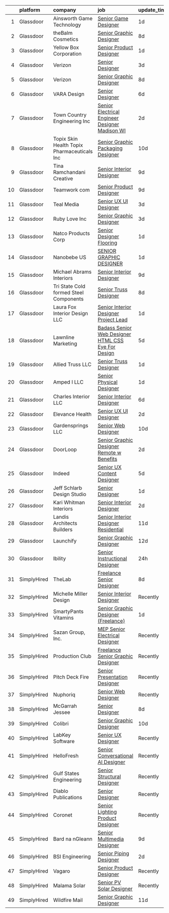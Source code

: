 

|    | platform    | company                                      | job                                                                                                                                                                                                                                                                                                                                                                                                                                                                                                                                                                                                                                                                                                                                                                                                                                                                                                                                                                                                                                                                                                           | update_time   | location              |
|---:|:------------|:---------------------------------------------|:--------------------------------------------------------------------------------------------------------------------------------------------------------------------------------------------------------------------------------------------------------------------------------------------------------------------------------------------------------------------------------------------------------------------------------------------------------------------------------------------------------------------------------------------------------------------------------------------------------------------------------------------------------------------------------------------------------------------------------------------------------------------------------------------------------------------------------------------------------------------------------------------------------------------------------------------------------------------------------------------------------------------------------------------------------------------------------------------------------------|:--------------|:----------------------|
|  1 | Glassdoor   | Ainsworth Game Technology                    | [Senior Game Designer](https://www.glassdoor.com/partner/jobListing.htm?pos=117&ao=1110586&s=58&guid=00000182530bfc628a2af389a3389610&src=GD_JOB_AD&t=SR&vt=w&ea=1&cs=1_f4ccb3a8&cb=1659250671124&jobListingId=1008038072764&cpc=C49818E30565E1C5&jrtk=3-0-1g99gnv4pitm7801-1g99gnv55ia0h800-7e120b091b0d7621--6NYlbfkN0AhTaXticpO8D1EV9nGWUa2G9Nr_0uERllJkF2KKfHsNPvgjthfJ6kYP1Kby-xPVDR0pCkYidJfdyYh1b_S2jlT2SXyaxA4JnF4-OxSAUdIzXTfD6ePeUIofHpzHREtYSybrPYxqoqwyFIJW9mAYp_P7eMHmAIM-gQr8yvQFiOyDNTdG7CXtjQG2fhxRrQfTNwiX1PuiTHwsz1fmReujtojgbXKBmLh5MvR2kYhK-zPhoZuqRYhZH2atSYytzXmFil-EcIqGYi3kAnwU3tdMltfs_rChre8pXYbkpu70x9X2gj1fBQu9Zhyuw2pCS8mWWvInxW8zWC8Mtqi3Uph3RpSYYeakqsZCOMySYdwYKum0DqY306sm9plGAzvBWRDroYlJl_vZIUjfTHRsJIH2OouVbws4DokC6W714dWqoDQ_fg6H1vuPhu-ItrnQMy6suCQ3R-FfxVYOZOMPQwudAOLFyxzB5WyDByYGRIe1ZmixosFpw482XrIHgP7PY5QyAVNHsNwkkHO3w%3D%3D)                                                                                                                                                                                                                                   | 1d            | Las Vegas, NV         |
|  2 | Glassdoor   | theBalm Cosmetics                            | [Senior Graphic Designer](https://www.glassdoor.com/partner/jobListing.htm?pos=112&ao=1110586&s=58&guid=00000182530bfc628a2af389a3389610&src=GD_JOB_AD&t=SR&vt=w&ea=1&cs=1_cca2145d&cb=1659250671123&jobListingId=1008023270650&cpc=F4EED0218A761C36&jrtk=3-0-1g99gnv4pitm7801-1g99gnv55ia0h800-3443bbd3b66a87f7--6NYlbfkN0CiwYZWsgeIGxaZVD9AijDv5Y8RBhHgWVXL7YNkINyxKjn7YTrqEzQwB_iyJwxxx3lTN6lrSZjncLtlQEJIM-o3RG-7AJazINih6hy0vg3xrkk_OT-XH6ntD2F64M9b1vJIjF-nYYsQQMLeoY5kzfmfaXFxzyRQlfy78UCbYsKhJsO5efnCWg0i4KKBz7W_F4ZMLjlw8ZsQnniaLn-1GIKomxMZnfdfQ7Osz7fl0hF4pSOuYCUBf9niD8SF5ufSjzcLv2-_f-j4TNI5QgVOhaLC139iZx1FclxcsiCN4yaA6I1y8I-5kzz-MwqGfDtPfakdFLvj94m05g8V6VSb-qoTdUrHzaV-H3-0ewXZBtRN-_Equi76lp8WQb4DdXU0woLe66oBIj1u0Pq8wCnZbfdiV4qcMwoNkrewHijqBgrCyjPsV6859vd-JnQnpuxH8dJRp0_eDHyGO6OBfeGSnleA7JQok0eCLfp-305xrCs7sd-x_vIRIXE0dIPK7NpmutY%3D)                                                                                                                                                                                                                                              | 8d            | Remote                |
|  3 | Glassdoor   | Yellow Box Corporation                       | [Senior Product Designer](https://www.glassdoor.com/partner/jobListing.htm?pos=116&ao=1110586&s=58&guid=00000182530bfc628a2af389a3389610&src=GD_JOB_AD&t=SR&vt=w&ea=1&cs=1_1e9c440c&cb=1659250671124&jobListingId=1008038509426&cpc=608BEFD8E68346F1&jrtk=3-0-1g99gnv4pitm7801-1g99gnv55ia0h800-406f8ccabc983080--6NYlbfkN0DWtRa9NJfjQIs4MWRRqD4F41esfMsK79cV24t80VXfzUK_fEmIZn_-L6CJbtDdNRRNcrwVs_TVLSuKrPtbeP09Rr7LDw3kLZ2GuoAr4pYpvtUdS-EVMQXMBy4Un1RI3B_X8i1TtPRo68cIBy51Ej0B6-6auy1l6nwbFB48dYrITPaAt7ZYKTA_LKLBVJFYGuPGa9vxbmmBf7JUyCnKUKV2Qvkn55xa9qA1ne4-32FLRj13DSZK0bjin-yuo2uktZ6C4s8Vpx8YWGyS77ixXLZPeNmiojKQjF0YT7BbKOjsru5K4KJD8lVf-M9CSZ3TZo127rCEzodBQ4dcIUaSAFQ4pkA-YEu-OEL5bbrWpQLHpA980KnZRddiveadTiA-l8kA9RDSExf91zmC3QbviqqPKXzqz9OWWxfrntLTfzytqFg-H0cmUKRh_D_GlwEY1Z-PU1JCkFhGsPQPJbb1v-qpNalI1tZKG39i5z2T1qXDOdFvZ7DbZrPFQWMQEMANqra1Xk0Odhht3Q%3D%3D)                                                                                                                                                                                                                                | 1d            | Brea, CA              |
|  4 | Glassdoor   | Verizon                                      | [Senior Designer](https://www.glassdoor.com/partner/jobListing.htm?pos=125&ao=1110586&s=58&guid=00000182530bfc628a2af389a3389610&src=GD_JOB_AD&t=SR&vt=w&cs=1_9938b1c8&cb=1659250671125&jobListingId=1008033819131&cpc=CA5E2B5B7F82281C&jrtk=3-0-1g99gnv4pitm7801-1g99gnv55ia0h800-3b10c725d15f8f4c--6NYlbfkN0BCNs6bE--Mn_ADd0RyzMq18ZUxdybwefWV8heO_C7Y9_E5r_p1QamTWeHI9ejMnN9M6EzfUQvFa3_oRBEDDM-z87MiBV2B_i3VPtcY7cYfaBTYZVzO5CaIzLlmq0IT5XJZ74vBRw_6P-3YChy2Sziw1BXhcSJ9BbsKSrkemw3F__AioQLq9zo99lsdhnkcE3hgWaojTrJ_9cDmk8FSX8DtZGz92HswZvOlHwJ7QApUEYDnr6r90tbINIC1ucEvhwk6Tvo_7LSr9jHunD4a_pxGDUhrMStfoLfqHHr2GAjsAb0iyd3VVqjD_PjbmhULs9yaeDbeyzEol74_N24G8rjx6o-30t_BOYbDOlPoWXMr69AjnHwdjw6e9w1TlhRW-0NxoQq25eL1wMtb3udHpfla50u9OeP5B37sJbaH3_umVI-LaI3ba0Kl4cxH0Gj6tlZ-cf_FKfIHEt0iScaxNvRKIOM0cASIO2FIOSiJ8yTZV9LoDSOcQ5lZnQFTeDtK0GjaMIOHbDZGpjcgNGW2hehHgX9Kg20m-R8zqnDkCRQMjaBOwa-meiAg2oSbDjyaixWTq7F33iBYyorTsauw4BnvH4BlolPtkGHGzRyXqA6zGCMR9DU7fBoq2ZE4zcGS_IlclDSk6RMAbLwGi0OhvPxW3-g4Yu-MElAIln5Ennd48erIoE8qCSoJvTutZcoUpa0DLXgFgsECkFXjFW7oOPFbgQDSeofQYawbgMpR55HSUJINTHQtBJQX)         | 3d            | New York, NY          |
|  5 | Glassdoor   | Verizon                                      | [Senior Graphic Designer](https://www.glassdoor.com/partner/jobListing.htm?pos=123&ao=1110586&s=58&guid=00000182530bfc628a2af389a3389610&src=GD_JOB_AD&t=SR&vt=w&cs=1_71d45d4f&cb=1659250671124&jobListingId=1008023528583&cpc=D24EE3D704DEE7AC&jrtk=3-0-1g99gnv4pitm7801-1g99gnv55ia0h800-dfde7ed858d232f8--6NYlbfkN0BCNs6bE--Mn_ADd0RyzMq18ZUxdybwefWV8heO_C7Y9_E5r_p1QamTWeHI9ejMnN8ZrzJ1hJDUdAs3nPWUSKyIMz5CFFbtuqtMTLjsOuY71Fnb4FzQskvLwvm5RGepbX_ZM5r_GxcT0e-JCYi7VPp3agTZnSPAETcnyx4yXG_scotQKf7IgAm3-um-4D1Y90EeoGJQL8FIUDh3xzjUNyer98IbBI50iQfN4uEFsHQ2fhGSR29OyJ2dDX6f4bMxymMs93crimZpFLswpzxpFX3tcjBYmmFgXTndqgLcKzWrQTLTIXJ7zqe5R1AJTWipd8tmcrjDd3XOOPcoSJW_2ehKq0f8mNakHLT-j3ZRlSi7k5LUVQZNaKrDINF_VPApFyB8Qu7pJEmtJ9Uk3I4kW3Jmx_LK4sfG1ibqUztuiLbFAKL6XZSy8RRtIwhxx8O_11xvSPtsIIdmrQGJZfGOs5QrB-hu5t_VHSt_7p8tSXvmyxWDnK9QKNS_oulGB1XhjWBMNEiI0qXox8rbPDmGGdWbHnfxZfDbLfvbn01cZB1VduFQSfJPs9XztvKEJTRuSqU9ApUdsAcoG_c6cbPH3J_NJLvt8wASRUj5qXBc9eHLGNssLzSr7ihVCW_NUQKfalF2iFji8HTBNDjyVK5JJ5yvVjfk3Puaug4H-Ejlucg6x8uDD5zFhULzbYx2-2lAcwQbWe_jfOE6txJvXiI9dp4h-mOapP2Xasl4sFt20OPkDVwmHhnIYbq4) | 8d            | Bronx, NY             |
|  6 | Glassdoor   | VARA Design                                  | [Senior Designer](https://www.glassdoor.com/partner/jobListing.htm?pos=101&ao=1110586&s=58&guid=00000182530bfc628a2af389a3389610&src=GD_JOB_AD&t=SR&vt=w&ea=1&cs=1_226f1f91&cb=1659250671121&jobListingId=1008025346432&cpc=ACF068459BA541DE&jrtk=3-0-1g99gnv4pitm7801-1g99gnv55ia0h800-69d4dd8ec66ce668--6NYlbfkN0AMYjJBTp8NCSX4fTt3z_9UK8aEjGOEes9-KJ_-R-0woD9RdrOWCsMK74Lj-dbsDgSUTC4w4x8-D3Q5wd0T_PNClf141BgEwTkdi0I-NQ7hO1SKOZrY2hje_RTOeYTalIw4HmB8YKnZluw-HPzi8oPTGlMGcNsCDqjcglz6M_UlX7JGItg7QWag4iYYoeesfzzQP3UcPghX5Vcwtrd7BR-5r0uHRZ1lCFtgVOKpstcnuTxRRyyxsAcifodumtwg0mqh7_vxdtmEJgCPnP3lZcoSSdaneK18-wlswqqGJX729kzyR11dpI2iXYfMI1JLKn7b2CiYfFBKVMvERo91qg2zMvBfVGOajHVoPq-vT3CHXH8Kq4p6CNS2W0UBZidqG8ZJBw5sMBjCtJlSRUt2gb67gNd32pcvljCZqY5bfYGEEuaBxO48jas1dgaPiTxuTNzuoL1SMCLX90jG3IHWJT4bZXDvmmNCVrl4i3GJC46wT72iumZzRNges2bNRqo7lyU%3D)                                                                                                                                                                                                                                                      | 6d            | Aurora, IL            |
|  7 | Glassdoor   | Town   Country Engineering  Inc              | [Senior Electrical Engineer Designer   Madison  WI](https://www.glassdoor.com/partner/jobListing.htm?pos=103&ao=1110586&s=58&guid=00000182530bfc628a2af389a3389610&src=GD_JOB_AD&t=SR&vt=w&ea=1&cs=1_815c066c&cb=1659250671122&jobListingId=1008035610074&cpc=0AA81D6BA510F07A&jrtk=3-0-1g99gnv4pitm7801-1g99gnv55ia0h800-0f50829dab609d81--6NYlbfkN0DSRiYtAxtlaBfEpT-90nLC3F7Knb1ppfZnR2CP1CamJbkIyIIqWyWrD0sGrjWc1itbQYtfr8XvUvYVWN6Tx3DGRdqwnI3p8h5d-QguWibKJJ1v9xUVyBJz0gWHhVis8Cp8LTMbuPVv02_n8EazyspuO3IFDk03_BeFzNVFHktsj1AfuCIH6BgrI9C14Pa0SkquBeZwmJecjpnQlLMpr2ybzUMICgZ29g9J2U_FsKPtY5bOTUkTl9iHZzvZDZZuNBqlcZ0rU2v3f4p45xo2xlKXOpjVJTv-EKqMcs5GNZo04ipt6BDglKwMc3t3fBgISRT23ofUJQX5QOH5wzuEo21jwGK-dsSRvtzvenZ2taeWsxgSwsdFLWuZZCsx5ydk4-wGokn1kKlEL5fikFOlhOAjtN4R2cswD69MSQwnB_8VHCIbdFTyzUfjtDUHfdeNI5JL_FJdYp_Ps6AoP6U551EQC9U74pvwwt1ufFPM-Y2dWSJzRjZgOzbHyAyWflNt96mEg-azjkj2XA%3D%3D)                                                                                                                                                                                                      | 2d            | Madison, WI           |
|  8 | Glassdoor   | Topix Skin Health Topix Pharmaceuticals  Inc | [Senior Graphic   Packaging Designer](https://www.glassdoor.com/partner/jobListing.htm?pos=120&ao=1110586&s=58&guid=00000182530bfc628a2af389a3389610&src=GD_JOB_AD&t=SR&vt=w&ea=1&cs=1_c633055c&cb=1659250671124&jobListingId=1008017510344&cpc=7F406056C5176881&jrtk=3-0-1g99gnv4pitm7801-1g99gnv55ia0h800-8cf5e43a63aaed4f--6NYlbfkN0DLxniXb9xd09bch3T7EymxCrgj1jiT2kSu__xrmi42oCz9LhPSIgqD5SwX3Cv8n3d1Tze559vOtE9eVroVMHcAW5FG9jPiDHj6ghDWnZTfJCUV6b4QGaf_fQhgfe6aS_PwVV_xeFqPMNC4tRfS6Nk6SDp5wllyUVQB4fhSq7qmRMQxAEVpFqKx_wxveAW6sWcqGITyUxlF39zNER_nI4GOEnEIwaFU2zueMonTS_TMYU-IJRmUZGlzCvpqPL8r8MhTjGhFkdlnxHhe-5kUQrAdRqgxHFOvtNidtlwGp1HkZoli2QbWMO6x8vhF2CK_TSyykH0r-I71oHSTPF_oe2X5kfkDhn4VMoLx3IEDVYcsqA2cLkiIUOZiMjNFsc_ZhJvzDzlL8pYUC-9pjnDj38jtmTwx6P-GehAAxEj0xblLM00d7QixCyFcqR6J8Y7EdDqZ1dAq18cYPdv1KQmx3o7V7p55x7BG2rjDY8fHhPv6IIUUlJpNpAjcoIFfBUqxpRLQ0a2naL_9W9U23VmXPir9)                                                                                                                                                                                                                | 10d           | Simi Valley, CA       |
|  9 | Glassdoor   | Tina Ramchandani Creative                    | [Senior Interior Designer](https://www.glassdoor.com/partner/jobListing.htm?pos=102&ao=1110586&s=58&guid=00000182530bfc628a2af389a3389610&src=GD_JOB_AD&t=SR&vt=w&ea=1&cs=1_8089bb0e&cb=1659250671122&jobListingId=1008019786136&cpc=F7F1CE4B69CA5CDB&jrtk=3-0-1g99gnv4pitm7801-1g99gnv55ia0h800-e98547176ab11e3f--6NYlbfkN0DLWr0FuvwmpNY589ecXM0wpB-l41nBtAe9mv-PvJGiqdi_OSCHK_pedHwYVqQcB3al3aojiuNOVhse9A_OzVOmpTYVbabGsKbLoFUyA83FstGhSCyu8gGv8hkaZ_mDw1I4VDOcM638ega2cew_R-P_1fORcrJYfuPu8sod1DlWyC2iQH5uSgvPa-ELfCAaTmgyr2uhDIWtfVYpkHzNVDM39qqPSj3me335nKCtS7sZqX5wuGLc8lwfCY_wQt3RlECglxHqZy8pDsReONA9f0CebFnsbmRvzob1afOIbFY-kcDlPKNtxIYPuZQ1d3DsppPUiEV50ZuXQU7YlWZhRdMkJGsceUbS1j3qSwsdMutIxQ2anC_tTtmEEIBJ9vajXuDjrEhpYbhmFskDr5iVF4hMiPkT41W7Z1jpGItoRfERJRPKgoXXn5CpJ1l4PRsAtGiiiEQSlwMtRFK0qmYJ9YPejMLbS2HgmrzO2gdgWO-4tu1o4HAyPh3imEuCwYuvPpj5cwFvhrRnPg%3D%3D)                                                                                                                                                                                                                               | 9d            | New York, NY          |
| 10 | Glassdoor   | Teamwork com                                 | [Senior Product Designer](https://www.glassdoor.com/partner/jobListing.htm?pos=124&ao=1110586&s=58&guid=00000182530bfc628a2af389a3389610&src=GD_JOB_AD&t=SR&vt=w&cs=1_2932c2a6&cb=1659250671124&jobListingId=1008020259109&cpc=D39918EEEC7506B0&jrtk=3-0-1g99gnv4pitm7801-1g99gnv55ia0h800-2d8e7efcbe0ee877--6NYlbfkN0Dw4qbQM2Q7SGyDamxiq2eQ7LRnp8DF5sSN9YhsvPmX4pjxXc1cbHUS9DA3qXLROAwZYLGEABF1W-hKQH_6uF5s_GslfrhvH03np7v-cj3S72TrJxIuS-V2197qcpKsejf9WxEPzWl_iuQHpaa-yh6byujkKZhnUpqqX2oPUxyCcnchi84RDCuj6RBn3op5vBB3VzJ0mnj8cPHczHHxRVDSzvCDEte00oMlZsFsNHCTfYHh2GDISCRkVYGRg06OCUidZW3iKrIEViLbM_RhD5Bk5x0y-wlbPZtOhOvYTtCafGKJTidK8wu_dkaZTkbSnDYGIaSnIIs2zLOMZ2yD_2WIzH-8K1iRqYdOO33a9zyrRZ6CKA4PZnHEIxsKpjKzXKtxLW5oxgwNvaDZBVFJ1-LksKurqV8veM3ud45g-Z_hnf2egq7gen6B3g2pCUsT_uAH4xHuLCS9E1uUZsJfvDhNbn6loSezkW8WNqSu46R8_w%3D%3D)                                                                                                                                                                                                                                                                     | 9d            | Remote                |
| 11 | Glassdoor   | Teal Media                                   | [Senior UX UI Designer](https://www.glassdoor.com/partner/jobListing.htm?pos=129&ao=1110586&s=58&guid=00000182530bfc628a2af389a3389610&src=GD_JOB_AD&t=SR&vt=w&ea=1&cs=1_400b121c&cb=1659250671130&jobListingId=1008034205239&cpc=0FE1F5EA2BC84A01&jrtk=3-0-1g99gnv4pitm7801-1g99gnv55ia0h800-cc4dcccb2709841a--6NYlbfkN0CtoeRtagomAT2JEB0rPmXxWxZuy07FcrbwMayxAi8fiK9G27nXMfnxyjcHhzI-RVvPWWFnszULFj-1xjhhBRaRWZk3pxy9NNprN6Q1ZBShmS4onhZFgXyFWmr5x5vZ5u43-9CCeRy8zEel8bmbuJGlxYxsNYSMA9RkWHsUVXVAYYr9SB71EMnzNZSZ9V0SDU1D40jpYrN__kKaugaAZ3Op31L-yk3juyXp8AFronpA7MFy-S-oRYjE8Mn_i6iwN9k_AuV00jLJ3WrHQ0MCAEB2mijKKra-uh-NNpThQr9gELm33wVL6KtDp60a9CPvSfnE9InU_y86c-X5bj-Y3ofI37KQ_GtvwCGoxSPwr2Tg_7-iDuLRZuNtl3Wt2-2TWop5i1-TktZ2yoFtF8uVq5gzMBtym84TH93U-n6CD6NixHFGDgjERrBOL0SKNgYLdZd6FwFeqIlIfRMW84ssMhdbbOMsNsq-Re2PLSLdmQ32GVVbbphBLEUTO2zZ0C_wgcBU35PwPrINyb20f85pGMMH)                                                                                                                                                                                                                              | 3d            | Remote                |
| 12 | Glassdoor   | Ruby Love Inc                                | [Senior Graphic Designer](https://www.glassdoor.com/partner/jobListing.htm?pos=109&ao=1110586&s=58&guid=00000182530bfc628a2af389a3389610&src=GD_JOB_AD&t=SR&vt=w&ea=1&cs=1_07cbb676&cb=1659250671123&jobListingId=1008033581778&cpc=44CD5376B8534B8F&jrtk=3-0-1g99gnv4pitm7801-1g99gnv55ia0h800-bb370fdacb41d725--6NYlbfkN0DU4T69tjQ3e8421lh5BOV64MFXqZCR1sWlZLbTgz251jn8V5XHLO0Y-yy0UB4sNiAH_IAv7YD6guEopnE5xEm3yl-cE-5KU5vgCDyEUyjs2V-6yq80nbX3aDWApcNUNwBtW3f6TMbD5tFKfVLb8JTORRkgU8Q6A1of07J_CBFcC8R4maos9fKKG2elg8UcA9weWdSLZk2GQMftA1vMOPHYgBjDXJpFh6sQu4zsUcfZIFvf9-NeODRJgOSIZ7rHzlqLVeeD-K25WHy77_-Ggld-L-cuJUrw4u5U0EhaJL1WBSzWIZ_Cze7moSHENlMcJhyyLH-S4xPlf28k5IuRycrHUl6t_SL7bMs4L07EjtcVZ7kEDcXEo83a-mzr9DZBoKT-YyhQ5b_JT-23JPzPwAiaobVroPKhSh8gda3gPhJQjHPvSPNJD6mxtDgbU-gXyYrX1kk8K7RieeYeaDoiVBFvjAtWjUNABzr6DDLTrZX5K2AMK_ygAUMGuBe-jqu5-LY%3D)                                                                                                                                                                                                                                              | 3d            | Farmingdale, NY       |
| 13 | Glassdoor   | Natco Products Corp                          | [Senior Designer   Flooring](https://www.glassdoor.com/partner/jobListing.htm?pos=106&ao=1110586&s=58&guid=00000182530bfc628a2af389a3389610&src=GD_JOB_AD&t=SR&vt=w&ea=1&cs=1_e3c9f6aa&cb=1659250671122&jobListingId=1008038195418&cpc=1FF74F442D7FC309&jrtk=3-0-1g99gnv4pitm7801-1g99gnv55ia0h800-d08ffb73f3907561--6NYlbfkN0DsBOlmEAMqZtav1V1WKZO3RUElpafjggtWvxyDQ3xFSifppBEtoJtmv0nyL23rZjww4TvVhLOng2y0OrCFABbs5iSaUuZp3K0n319sQvMsBmvdZCcW95INqpPN_1nu-NFecIEpUMQW1R6uPN868BsOcvslzDQ5d_xgQdTzQo0OiKr6jVi5Q0yfxR0FDIbEd-gqIeJ7CgktOZasUF_FuE5Kg4meAK0A0HkOoxewr1kvs4JaNIfrVfK2JusT4cVt6D6QSXLf_iOUwblw21g9LzQFNjOfLiekH1my-wZIRQ0FPzTHzk9-vnIMTZDf-nrcCihxpm7a48BX0hg8AdZoCN8OzESLki2UByGgS_BqwXT5ahyN3Dh4LMi9kr9VDB-1QeyeaSqJ13iPLrITcdHIy9iSkXQYbHfAtsy19ISnfC8d6CNO7zhzOFNRDq2gL6pBlzQF7c_7s2oMcX4aieJc6dSEyYVMUJMI7GoFGAUl1fkfuyavHFS7yjVdUiOAADwzjMIMgddC5Q4lEA%3D%3D)                                                                                                                                                                                                                             | 1d            | West Warwick, RI      |
| 14 | Glassdoor   | Nanobebe US                                  | [SENIOR GRAPHIC DESIGNER](https://www.glassdoor.com/partner/jobListing.htm?pos=118&ao=1110586&s=58&guid=00000182530bfc628a2af389a3389610&src=GD_JOB_AD&t=SR&vt=w&ea=1&cs=1_58337d8c&cb=1659250671124&jobListingId=1008038221471&cpc=618B7C2C2BCBC227&jrtk=3-0-1g99gnv4pitm7801-1g99gnv55ia0h800-cd5d346ca8a99e90--6NYlbfkN0DzaDHVbxJ-LJZej0v9fk4K-FwNocoxjQ_zxp68kPBvcgR9UG8IK_m_eWBquHo62vRBWJyZ_OEYb6xk7mjI7Zpl6tBmK-CsVzTlLe-DsT45EvYZBeriILOuZ1slno7iPQbIayMk1-fkjYj_N8Y_BsK0aJTeOcCJH83_IaBXKmlyG5nAlGxQFSmK4jWb6U7eX-GvYMg1tP2Y7lUapl6Me8fNrzqngM0aY9fvfzFn0YDzmEws8zB5rAo3hPRJWtTyJaA77OU2LR3nbzkSvAZrIOLMoJusEHu2KsBIIdVVBlaTSMpSZ9QkvPc0vHHkmvqr2NpXAUkIz_PLQmUJMFJLzlaKY7GMJQVPGF0xej-vkibUndEBGmHu-soRJFg-vftpH9d_s6dkvjkDny-R4eDxuT55aVHmW7BrcfwILN-yoxBtHeaR7v5GAHSc_7RHA709NIFfMIHTVEtb7LIvpxocBYy-8qZt2syQFRSHVJHk5Z5U7lvUm1AORUkxZzLECyA4p7nD6EiXGHB-XQ%3D%3D)                                                                                                                                                                                                                                | 1d            | Charleston, SC        |
| 15 | Glassdoor   | Michael Abrams Interiors                     | [Senior Interior Designer](https://www.glassdoor.com/partner/jobListing.htm?pos=107&ao=1110586&s=58&guid=00000182530bfc628a2af389a3389610&src=GD_JOB_AD&t=SR&vt=w&ea=1&cs=1_f966ffa3&cb=1659250671122&jobListingId=1008021177698&cpc=29832A3A95482100&jrtk=3-0-1g99gnv4pitm7801-1g99gnv55ia0h800-2bf7b3d9365356d2--6NYlbfkN0Af7IH--f52cTUDwFMUanxXcd3NiV5wYJyzlyk1G5yREYcHNsx28vaPBByiW7SNxflZNCKRcFo671pebrnSHSX_TwKSnydrPy7trpRA-Q_d7t70Po-MXEH01te_cL7tEbgevnyPvwjERW_XzEYlls_J9__fWM6pTC8jl7tQ5DJTUvk_htmGAvsmUwtNhb0vKK9ivczIkecAccHmu2KpWwoRzssXxuknNr68P1qi-2fEXZ-oY2vJts_Q0m69ND5b6VW7gjfIxWD6A9oBpsg2ufjKTUEDekQuqDwDbqSBdye-t2QotJW7H5wYzb5FDwrTXebgiEfBOGgK_QPz1BferhxPQ7RW5BtfAQATOFFmF7f97EocPHb6ti2w41qxt9bfhjfm0jirwPjwWdilSvEKw2BhK-sDcTBdvC2vR0wiupQvYMGAH-MwaRhyRoROAP_zhdABeQ8erSorHEGy_4alTmShDdc2cQpqJgF0QQSDMOzqOxA7P7sMTLu7TmwmRlVqY3Qgsu0KvLA4_w%3D%3D)                                                                                                                                                                                                                               | 9d            | Chicago, IL           |
| 16 | Glassdoor   | Tri State Cold formed Steel Components       | [Senior Truss Designer](https://www.glassdoor.com/partner/jobListing.htm?pos=105&ao=1110586&s=58&guid=00000182530bfc628a2af389a3389610&src=GD_JOB_AD&t=SR&vt=w&ea=1&cs=1_15ef1393&cb=1659250671122&jobListingId=1008022530252&cpc=DEDA2DCD88C73D69&jrtk=3-0-1g99gnv4pitm7801-1g99gnv55ia0h800-f2e95fa4316fe978--6NYlbfkN0BTy4Vq3kUv-8E8fBOrhZt-7WJQYqv7u2ur6JnxlE7nq1comPzfAdnLBFjlxF-ur-7b9Xlx5eDKXy8vo0bBR8NGRWkFl7AOd0YTwKwhPSxZHDanhRNqTbMdzjrZtWFU17vVXVIGZbPeoyc9SgdVEDmBERzdakn2mgll8XkAKbmyiKkJ7fAfon4cZv7I54Wg_kx6JeFBDhupVCQuSz81QLxOaohD-Tibwl1z9H-H_Sn1c82ObSzo_WNidwZIhvYfAmdBr0OSbI10utIIpkkCX77b3n0d4mCgC9gNZS_QJubV6BT7oAw6OuU5G5XwFjs8-zaoRoDv3NMbAO4trtdSalpk6NfU6QVAijDZA4BseYHJZcofWAb_txFBfxNFIhJKItRJQp2VpvsrdACNpeYqefG4uOk7PUCYOCbnED1XDQRnNp_pKokNAqOtDzLJVDMCpYQ-n5P0mrrCA2gYPaSoyw76IK0Ze0cBgZtJC-YwuzY9GwiD-x8U9N4RRs1SfrOywZWNTwMuWWZdhQ%3D%3D)                                                                                                                                                                                                                                  | 8d            | Shepherdsville, KY    |
| 17 | Glassdoor   | Laura Fox Interior Design  LLC               | [Senior Interior Designer Project Lead](https://www.glassdoor.com/partner/jobListing.htm?pos=122&ao=1110586&s=58&guid=00000182530bfc628a2af389a3389610&src=GD_JOB_AD&t=SR&vt=w&ea=1&cs=1_d76f77d6&cb=1659250671125&jobListingId=1008037659205&cpc=CE83898D3A5B2434&jrtk=3-0-1g99gnv4pitm7801-1g99gnv55ia0h800-01ee2a003085fb67--6NYlbfkN0BBGG9LMNqL16EzDx9S3nKk4b6IwprgSJginr0DZD_oW6Mm3uCrdklJ7koOkfNM-TDAJ8V5O_sjnCvD2BDoKcN-s1ibBG6vdNmAQ-Aq5sZHGsNg18-6OJE-kiSsifmaKMrUiQOObO-xVgEfWua5m31iwKfsTsk2TgvHjRX0R700y74osvdqgx2CYnJ0jai955CEB27YV3YxSoJXw2FgzcngiLhGaW9E4Sst7NvpFxQFTKaFGy_glw0SRv-fQbGQ0edX0Q_L1Ctu5UqY2Fe5FVIsWA_kN_17GQjJYPb9uID_WDUvFSlkTkdem64ztt-4SlzlnyPU5OmV4DCiS5b8lI8QlQh6GiX661TY6p_mc_JNRalvmLf8WYrDxaKv287b-A0NALIeLcSpJvYI1KT0UZQlezCgAV_Qgiq2zfrajSltdxQK5ScIb76gQKmm-fGzngSlCi95osRxMeBluwUHs69pSdELorC4OkaG4z3bRX9qQlfi3nEMd-kEoaFuQmq4rw5Co_ukMTpQzg%3D%3D)                                                                                                                                                                                                                  | 1d            | Kensington, MD        |
| 18 | Glassdoor   | Lawnline Marketing                           | [Badass Senior Web Designer   HTML  CSS    Eye For Design](https://www.glassdoor.com/partner/jobListing.htm?pos=111&ao=1110586&s=58&guid=00000182530bfc628a2af389a3389610&src=GD_JOB_AD&t=SR&vt=w&ea=1&cs=1_6b39b3fd&cb=1659250671123&jobListingId=1008028237756&cpc=18B9B60E52E5A655&jrtk=3-0-1g99gnv4pitm7801-1g99gnv55ia0h800-5fb0eb4f4e2de45d--6NYlbfkN0CSgGTbSPgM0xpgWRkp5SRTexU57Zk_6_bZ18eqb9d2QAIj3HCdex1xvxqOp6ajUhQiRTJNW1fpP7Fg7WVUyRqdkrCtZ4fm7tW8y_iFjKH4pm9BC9J_9qYWk1PD3ToKEQ95_-sAFR3Qe9QUUpNSSSmUcyYNQiclhZzrlzQMIDBGCoK2t9xqfi8wGygjhYC1NqzTJhUUIqJAM6dIbzyb0cQneeO8AqgymPK8ePjKXVgcntNPczAgv2CfQvGzcCBdlTVIW0nkK6YIZoZ6swXvqF4IoLZ3ykEe-3uGJYMRy76VIWzgTj-j9xWImwjyvPKqsXPzhtuYHsdJLVZ0x9IzTwBYD4xwPalNQFLbqF5cZM2hEKpdk87Dr7I93DtPSWYFzBKuGGSQiXugXmWJ8QNjqWlvBmZxLrRecNRzKlAwirAGXxCUbDiChi7ikmhfps_lMbnE3dLZH75KZrr9NwFwq4yegK41RPqs6R22Tkxve1faSArI6yDWbuXmWTQ8rogS1oF6NcxEFtc9RF4SqcafhY8IMU7p3Eh0wPGBftp370oBjQ%3D%3D)                                                                                                                                                               | 5d            | Tampa, FL             |
| 19 | Glassdoor   | Allied Truss LLC                             | [Senior Truss Designer](https://www.glassdoor.com/partner/jobListing.htm?pos=121&ao=1110586&s=58&guid=00000182530bfc628a2af389a3389610&src=GD_JOB_AD&t=SR&vt=w&ea=1&cs=1_7583bb04&cb=1659250671124&jobListingId=1008037687876&cpc=FB7E4A1762AE5BEC&jrtk=3-0-1g99gnv4pitm7801-1g99gnv55ia0h800-c41deb84ad7863ec--6NYlbfkN0Cq2ypR0aC4OXAOqeW1BO6MqJz0S2J6mAxgK4ybPPAO5Zzx8u42b8HaQYgSe5kdFXX3LMelWgfRxN5_QQOm3UKz-9CXigF7fDfMF9EqzjZIvAuWALGL-K0xf0b1qWaCoEzk1kn60r6Sw4yqz-tn3i1qghvEA0JgecVnKY9Ax3EHnHqBtr1-ML0n1cVdtAOw4SeyJ92JxYBHCzh0R4eC2G7oAeKR2IUQwgoyYGAZ7-8CpGrT3I2upTcWwCqwD10zAt-gCe-qo2W2zW3iYMo8X8vUNBVeIRimrlW8fajZqryIOfKce8YBwL2UGohntdMn5IS1TE9ueMLsh1H2Ciu-6lY34OZlYuX4ZaH10_g4qfDdjy7ET-6mEAV-3ZRUyufqrUGKRo9ol6nHY_1kaZpAvKN_MBSHR3cYm1secGSIV0BD675S_SXE9oV-W167HYgYcB06eM2p6hz8R3ESaOtac47heV0ZT4AwjP9UCHKcdY2A4zXONwAukKtMITrRyH4nuwI%3D)                                                                                                                                                                                                                                                | 1d            | Tyler, TX             |
| 20 | Glassdoor   | Amped I LLC                                  | [Senior Physical Designer](https://www.glassdoor.com/partner/jobListing.htm?pos=115&ao=1110586&s=58&guid=00000182530bfc628a2af389a3389610&src=GD_JOB_AD&t=SR&vt=w&ea=1&cs=1_12d924b9&cb=1659250671124&jobListingId=1008038288400&cpc=25F7D4ABB6558D0F&jrtk=3-0-1g99gnv4pitm7801-1g99gnv55ia0h800-df6d91f3aa07795f--6NYlbfkN0D3ZuKLSUf1p7RHzaj_LLLe1j0d29PYIsjCy-gVAVxwWgs6st8rTanqIfbAuMs0PUPdf7X8R-ZNSGmJILFndshsHe9z5tTP8nFbxturcw8dpNdFccijYT9tVcVM-h5jn46PjbzNubOz4I3qvy9SBUEeH4BkZcmV4uGrQ2Sfqt4Oe3ro5MCPRgUTtt8lJF_2J-F28krAUoKVPkYmjJ7TDHffh3UnWO-jxHfGyqd2VZdO_3qriG4C9-eOoWDiXUaDkxg8OYfx6xNCnwIy3LEs7s_gFCIu6lGoFrnnA_v_frC01ZIUbqN8gnhjCd_0WjEzaV73tw9JzTn3E1F07WvDSybINz68KKe_OwxhzoOnA_NmUqC6AggUkx_D7drUNgpYSrAwUC3GwnaNQ5BCIN56BygUR9HcmtfCvH6cYbjMFoKF2zeof8v2jxG6R85ZfoNbVsYzn4KqHiPQJoAIo1ZLe48nR_yEtlZ1-xYlr8kJgUZPjCi7B9HX4YnVswKzu4eg-Deu_tBYZtaqZg%3D%3D)                                                                                                                                                                                                                               | 1d            | Remote                |
| 21 | Glassdoor   | Charles Interior LLC                         | [Senior Interior Designer](https://www.glassdoor.com/partner/jobListing.htm?pos=114&ao=1110586&s=58&guid=00000182530bfc628a2af389a3389610&src=GD_JOB_AD&t=SR&vt=w&ea=1&cs=1_ed09c8e1&cb=1659250671123&jobListingId=1008025459131&cpc=5A6BA339226A12EC&jrtk=3-0-1g99gnv4pitm7801-1g99gnv55ia0h800-3d2755ee80f3ed26--6NYlbfkN0D_KRozbKJx95I3LRYgbj09bqBDFeyQG4s8tCOB31p2DMi3M_Pcw3Sp9M26PiTrI8iAIlt892Ik7TscyctEADWeJU7ywdEicA8kPQpNTL1pcG-BBN5z0-e4lGivAXyVVj-RxejB6jJXwuUoav2m1aiwwT01NkVq-hSLNHWyMijDenPn0Gq01ABxJOKFalqa2xPY6jAKr82LqlRZ6e7C7VPsRr7-ILyrPpmMubrIe2A_cV0yVHxn6VCUiiRFCmTJ96acOWXXfHivLEhtMcY2Wj5nmSfjdR4lBgt0Yh8GMfh4cy5V7sgqADkc_cpQwvgKocRJkUt1OgZxt2C3yXCTH_uW7oe-kpu5S5MM3HMY9KxlSNTkhG4JtuWiJPS4EU7IXj7xrgVxgh0m8LVHA6qi3wFhOFq8dJ5sCMHZQyiI0L4bxOsWTnqoNRrgoEygxHNZ-LsM9N9LM1CgBFcBA-6V-ApTzqaqjtMmY5pE4UOXWtafX7BDLSoyR8EW6Gj_Ui7mHXKT4ZjgUk_QxQ%3D%3D)                                                                                                                                                                                                                               | 6d            | Englewood, NJ         |
| 22 | Glassdoor   | Elevance Health                              | [Senior UX UI Designer](https://www.glassdoor.com/partner/jobListing.htm?pos=127&ao=1110586&s=58&guid=00000182530bfc628a2af389a3389610&src=GD_JOB_AD&t=SR&vt=w&cs=1_a12fb111&cb=1659250671125&jobListingId=1008035686801&cpc=8F946C24CF1A525E&jrtk=3-0-1g99gnv4pitm7801-1g99gnv55ia0h800-045c563a96504864--6NYlbfkN0CYKz7WkjjIBo9g-UNpfbe8NgwuZiYfRxOZtqzhKycvsr-HPamK8IBfXClfJ8arVXEv-1OUKNLribwWZo31Y43GYvA_y7Az7WMX4ZELM1xMpktgWpPf8B8_yYhJ7L80QzvKWRmPNLYzpfxD0mHdK8fsWVKXwj8OMQz6VaNvod-XYpWdMtR3-lXMQGwCNun8bC_DGUeGFS3aS-1FjeQxfQNKYluELeL0eKRBT4ab6nIpXEUeJUo-nZpxP--bHP1LxSWMSjSSuHjjpt9UlZQShF7jK3u5gsAS8pJ3b40hKbMblbTwLzE1pbj8jcC5kRyIqRFT_DJU7vVTzy4Jiir6m7NdmjmbA3XBIRtaSZ3weI1OVUAi7zWHp2t0e7T1RimqNvVS54LVAN60jm9R9XFVeXyLA2aeh24oD_jP2vHFsoFnagvzrhN9BQOguGManuImv_ChOSFP5MY-0LqISWq18IanGUFsLHy1NLYG3gHFrWTAnZydIug4HAMQJ3Eegufiz7DpQoGKTRZD6QiMsm8kx0tLQSvpdn-3ZPT1a_ls7ipgMA%3D%3D)                                                                                                                                                                                                       | 2d            | Atlanta, GA           |
| 23 | Glassdoor   | Gardensprings  LLC                           | [Senior Web Designer](https://www.glassdoor.com/partner/jobListing.htm?pos=108&ao=1110586&s=58&guid=00000182530bfc628a2af389a3389610&src=GD_JOB_AD&t=SR&vt=w&ea=1&cs=1_2324191f&cb=1659250671123&jobListingId=1008017584257&cpc=52707B81699D15F2&jrtk=3-0-1g99gnv4pitm7801-1g99gnv55ia0h800-aabc66c683afbc15--6NYlbfkN0A4hgeKHdLyHgzaskNEvl2xXMVaueUT71iJOYpLYISQULQoq4q001IkERLGOJdC_EXfDTlvNlG0dqckfiIwtZqtG_LKsTniBcUfzDq-JZG5_WF2OfuQE2dM0fs08gh3LSiawD50VutOdtrmkJTu-3oExKIcO6ZI1P7h8Pbf6RUGoeEiPdC8jhk4VkVAnmCCfM2KvkiN12UhOQhxlxR1DbzoqiwnzFXhmHoodMObyWDLMZmGuC1vXxJlOPPSEQyjBhaaY4hHP3fGizP3ite7Qb51OZG96J2NCamztT9IGjbVF-SjG7aoQdn_EZEBARLNIY1xdV-RTmzG1WhWaWZVQmrkqs2blCHil2bkTkGbwxPbVUw_KghOpMOVJySnmoUdnf3pqqUZ32QTqKI3Ktfpe-bm2IZZpjwnvIa-IwfyE7JyD5Og07QrsEMbfDR0gqJtssPENdBRam3nbTc3ntsiKGpWWSWioZROBQjkxflRWE2D3rMKLvqtjKOsNgSOnb43SP0%3D)                                                                                                                                                                                                                                                  | 10d           | Mesa, AZ              |
| 24 | Glassdoor   | DoorLoop                                     | [Senior Graphic Designer  Remote w Benefits ](https://www.glassdoor.com/partner/jobListing.htm?pos=128&ao=1110586&s=58&guid=00000182530bfc628a2af389a3389610&src=GD_JOB_AD&t=SR&vt=w&ea=1&cs=1_82afff26&cb=1659250671125&jobListingId=1008035473681&cpc=6A22310A23505C64&jrtk=3-0-1g99gnv4pitm7801-1g99gnv55ia0h800-7d88f17c129acb23--6NYlbfkN0Bg8kaLZpGmonnt516iCDBz1BXXYWwUs3o81vaiU99V9QZB7pB1vidBxaxD28k4GH0hYYqeWgM_0-uwsJ3txWgMgmSsotQ5HwYVh3HaqpIR_izi9xNEkdODYyPAj1DmZ17IQdAFn_80orMIM4PNRhpfKlmdIOwCO9CX79WyCO-mSbkwd-OL5IBFjS1j4vuV2HM3VG2IIfgTzFdARI8VJGS5n-R9yI3P-63AWedjpEOgOUtHDc4wRqJDD8CT76iABkqShd7CWaSeE9rZ2LxR4VvWwTyjXOsdMyk4nR52OtWOWH3uK1jfYA_PVpdudYhKr8zM9eHsqynMRLNwdgRAxFjtEcqPvfWMMYoo_Rram-_wx5HhC4_9LfrxptvGMq7dlXVdti5kju86qC0uQdSdgDsAnYtv8QmH0ED4Fjhn64QfsVIMxLLJ4lwSSR_q4qDLrKS-8NTesJQjEynvZe7wSXg_a4Ob0Vw_pvwMpkEIuDpOnxfcqnw9FbUE7RZeSsuqG54%3D)                                                                                                                                                                                                                          | 2d            | Remote                |
| 25 | Glassdoor   | Indeed                                       | [Senior UX Content Designer](https://www.glassdoor.com/partner/jobListing.htm?pos=126&ao=1110586&s=58&guid=00000182530bfc628a2af389a3389610&src=GD_JOB_AD&t=SR&vt=w&cs=1_4301ed35&cb=1659250671125&jobListingId=1008028039664&cpc=56C4EA4A1A191A49&jrtk=3-0-1g99gnv4pitm7801-1g99gnv55ia0h800-7028efc815fad8c3--6NYlbfkN0CiRNM7CVr8YueLFKlzwbFWI0o7IjV438l4sVrvKZ0flpURU_mqoI8EbsK64YRr3ODU5kkO1EWOotNOVNMSDeLOdWbDxAkL_BSGg-92jO4RUCejUYN6JLN0H1UmXI6jCONSr7jZB1ctDKTPkFhe9Wfl54Xxcx-fKtBLqR19BYglf-_Jhf_pSFR28xkUTX49XzVnaInHUiJdaauVRwLjq9103ppVA1UlswLDHiiCE9k7h_RE9XzY0mn8yT2Fh6Au0AtkR63oV_yYfZqXrIcAxNwSZk9jNanqylLPpDinmoYTJDdjGhf1IrJXqQaHtQrd2CxSVBhKQJLUr-EO-s7H7dg7D8GafJgps6TmXk2QXJiflarPEMQdGqKBt7e4EQk5yp9M-2m0y9pUxExEVPzEarxBlnnI31QuSvFj3tIfnUCoflzQLaje1jHVUNTVfxRuFSHR25UlpKEW5FRaYIX0J8KTvrBbo_ItMrxKsBUV1NmCiYFS6jUv2VXTQXTSJwCK-Vk%3D)                                                                                                                                                                                                                                                | 5d            | Austin, TX            |
| 26 | Glassdoor   | Jeff Schlarb Design Studio                   | [Senior Designer](https://www.glassdoor.com/partner/jobListing.htm?pos=113&ao=1110586&s=58&guid=00000182530bfc628a2af389a3389610&src=GD_JOB_AD&t=SR&vt=w&ea=1&cs=1_21c0bfe9&cb=1659250671123&jobListingId=1008038031033&cpc=0C1A14C72F2C651E&jrtk=3-0-1g99gnv4pitm7801-1g99gnv55ia0h800-6adb8a3b9bc04144--6NYlbfkN0DzaDHVbxJ-LJZej0v9fk4K-FwNocoxjQ_zxp68kPBvcgR9UG8IK_m_m9tZ1F52YGIHAYsZXnDq5t-VY3o5m3h7hAUlNqSfe_80IbG349c5drUzQuq2ywbWsurrFg6lRsNIaiSs-hPBdvydEr3WjQ5TJdBUNAY00ddlkunVUmMB826cxvNzQbTB2s35JQ3_Pv2ZMQVutzMHCww4xKTaFyAULpsS_VPKFu2mqdmHqie3xe7JUpeyP4xlowIgemnER5-sYmz8W82se-IkvHgC7nLJsdvNPiV6sfFm3ce3tfGJdp4sT2doqXLk4JwILM644Hzg4agFEKf1-ZaleB_YvK8XULYD3TE3in4MJCSPVMskSJQw-e3BwBQzLzwVVuDS9ku5h-dxLb4gyHt3FFAg0nczKm1bafkaC4OxnAxEOu5iqstDJC8mbOmXLc-_N5DUD-ywhcOSFNL4Mach7_mp2L4evpj5ZqqY2g6OrOGE8BShC5WzbMgEr1SpJ3GDNgcd8fS_znIRE3dbzw%3D%3D)                                                                                                                                                                                                                                        | 1d            | San Francisco, CA     |
| 27 | Glassdoor   | Kari Whitman Interiors                       | [Senior Interior Designer](https://www.glassdoor.com/partner/jobListing.htm?pos=119&ao=1110586&s=58&guid=00000182530bfc628a2af389a3389610&src=GD_JOB_AD&t=SR&vt=w&ea=1&cs=1_56966c8a&cb=1659250671124&jobListingId=1008035421324&cpc=983919718F9DC6F6&jrtk=3-0-1g99gnv4pitm7801-1g99gnv55ia0h800-051155ad2168302c--6NYlbfkN0Cmzuva8sYmbb1GdnhNEizarazri4JOlhpDI3kaiWdnMU593lLpAd8zQ85SQotMe-e9BUSLv2dmMp8I8MR6b0htDbVjM5Uk1QxtCj2UkgOasvVwNHFNEdvrPfm3dab7SxETbWSnSSAX6Qi9AKPOS3s7BlMeALs0XE1FvpK5fsEJ-CZ0f_WKuyuRyuBj9X1KUMUibqEYInFucN9wSXHq1EwFmnpb0aCX_1vBeFntlWfs9OSUq_xh4OCSOEF20TPP01jUE2gXOj-Woz5uSgrhRyxrsKi_I_v-IJDl1xJkMZJszbTg9WA0fSBXpcRV7PmHF-Q-67gi-cyQd26f6IBjiciNgCtDo0LOu1871__VAheQc_ggEfDzTeRM404rJPCw8zqCqYJ46tqRXUx3Djnzo20AocglCGfd0tK2jBKMBkhcS0sBGeEK8QjR2v9EkaoXDHIQGJHFoRmpsV6EZtahsIqtioMjlXd01RMWJy4YpXSWCb5u8M6CptROfsYI-WqSKEjddSHNn1Ed3A%3D%3D)                                                                                                                                                                                                                               | 2d            | Pacific Palisades, CA |
| 28 | Glassdoor   | Landis Architects Builders                   | [Senior Interior Designer  Residential ](https://www.glassdoor.com/partner/jobListing.htm?pos=130&ao=1110586&s=58&guid=00000182530bfc628a2af389a3389610&src=GD_JOB_AD&t=SR&vt=w&ea=1&cs=1_5e3c5178&cb=1659250671125&jobListingId=1008014710003&cpc=F929909D2225707A&jrtk=3-0-1g99gnv4pitm7801-1g99gnv55ia0h800-b9f39e1ccfb546e7--6NYlbfkN0D0ZqxdZg2TwcIemQ4yr89eGinLCR7bn2QHXosobzuZIHndTq0DHpIG7hdqUjERh4ri_kHoNE1KgusbqSByPgiiekPDh6UmzmrTCjew0nba7in5xoGFJQlGaE9_T8RAYtf6CXGncU_u_WYLVuh4ZvKi9fLNbuEfFOzyunrDddpCOu68Kaif63E_gvssLtx63etpNh_6NFpnSRdWIlqrSSboOgoZV_G3xYZTNX0UpajvZwhQXQti08CkQmDJ4ZX1CsATnAOezRLttsz5SknxIdNZy9xD_HpWir43m8zXx_ENltmw7yzYxR06eOltUh2mS5JUVQtS7qZLNVotEHOtHQqpKjD4w8fXfh03Bw9OcO5QZGSKjoC2QobZlxhcczaAaabD04PQRqf5eZ6UThUvFG0hRCEwMYtc4CZzD6xhjsFoGe1GS2jZN7Bz7K8OUaJoVVFo-cnT5SCnX16eGKJ5KKbKK2vdnyKk7m3jaenR4ParndzW0sjHJitgw9kaFadO8-fjb3KZbLGKGIKKehI94_ekAh8zZIg6RlY%3D)                                                                                                                                                                                               | 11d           | Washington, DC        |
| 29 | Glassdoor   | Launchify                                    | [Senior Graphic Designer](https://www.glassdoor.com/partner/jobListing.htm?pos=110&ao=1110586&s=58&guid=00000182530bfc628a2af389a3389610&src=GD_JOB_AD&t=SR&vt=w&ea=1&cs=1_98c464eb&cb=1659250671123&jobListingId=1008012423744&cpc=D975E6D323D47586&jrtk=3-0-1g99gnv4pitm7801-1g99gnv55ia0h800-c377fe846e0651e9--6NYlbfkN0BHIfC1zsKGIu0R3teaIu8liT7fbRNLaQeDQfcPJweUK9FtGyWMTNeDMuM9Zd98WoDM4LZC8wRZWM3PtnTnIqgxfK0wwoY5HmvQZJrRyduDk6hjyDUyLJfsb00dDCDlUe9ycawHQCiRp9NpvbWFabSH6_0PsrngYfPy3QIMbFlvgaDn4ifBA47aDtDMgFo8BmYICJAofalYr2vFDIb4uNvjz7inVVOjNEd70QRcfBX7UH-VduKyuw8vpPVwWFAncm0p5w_2pb7r7rJkjd2a6mGGFpb-nzoi2vUjcUgSyleKyI5qiAD4O3SyVCzR5fjcXRwYjaHXzKh4ZieFI0wkuiUuDSVniK_m0U_tXiAYahC0VchmPlGebYC09Ffwo3-piwrcHAIc6whiBfC7qCwI1IccYVtwghjnEpByy0ABpai3nny4TzEH_TLhvwtibhhJ600Ncc3qi02M-b5PvzxIgLd2jwT4Kw2nIVAQluJRBSNcpQz9ws3aYtkj2zaM7zZldj6Ma2HtBpg2SQ%3D%3D)                                                                                                                                                                                                                                | 12d           | San Diego, CA         |
| 30 | Glassdoor   | Ibility                                      | [Senior Instructional Designer](https://www.glassdoor.com/partner/jobListing.htm?pos=104&ao=1110586&s=58&guid=00000182530bfc628a2af389a3389610&src=GD_JOB_AD&t=SR&vt=w&ea=1&cs=1_d307d361&cb=1659250671122&jobListingId=1008039396721&cpc=BC94DADD91C18169&jrtk=3-0-1g99gnv4pitm7801-1g99gnv55ia0h800-98f3b7caba3431fb--6NYlbfkN0BdDHiSlq2TKVYTvK036ioTcRDjelCKzvFOpLFiF--0iSZ_aPeCW5NVbj64V-Hwz1jX6cEvXowjvWW9a5hwFCUouAx7NgyAtTBjHx9KnjTBq5AyQE4ZLDkjqoRSAubRRVnSTLz4FrUevj6pxjmXLHOGHVT-Xt1vMNjCEuxJp-ircvRUYbvfSWvpOLpf4Huaod5tzEFkjPDzFvRyG2CQTjp03gXvBb7CABLzWX_6oI_IdYepe3aqi7_ViUuZafkjchGyS1NjIzr2A4sRj4vjd8WXbmQDSbA-IaFnZAxrfRdmOy976bmMPTcIxWZnA-XersUMhxdPeonPfhbBal32RNX4WsgCO1FUgruVXuVNgCHJs2OeoqWx05Cz0kv_-Gx-jRIjYJAH8OQV9evuhm6hD0fAcNmCmRPgO4ckx_zbIiUsf3E0Q86CIcGcJlYuFmUjISQXA6UpYbN0OV0VdlVUfpZxazOk2aOB2xTQlKo9miisPxH-v43BHi6mtTmJNYpbfrkXTeolTZ419A%3D%3D)                                                                                                                                                                                                                          | 24h           | Remote                |
| 31 | SimplyHired | TheLab                                       | [Freelance Senior Designer](https://www.simplyhired.com/job/70vCT4wb_H_XShuV5OMH2Tm2kCjh_PoaypkTLwFDQI4sbmXfuGU57Q?q=senior+designer)                                                                                                                                                                                                                                                                                                                                                                                                                                                                                                                                                                                                                                                                                                                                                                                                                                                                                                                                                                         | 8d            | Brooklyn, NY          |
| 32 | SimplyHired | Michelle Miller Design                       | [Senior Interior Designer](https://www.simplyhired.com/job/Sys27llYxhHd2Iu__rvU_izDDcx-fz8jwbDpbCIOLy5Dr_B0O3v-Mg?q=senior+designer)                                                                                                                                                                                                                                                                                                                                                                                                                                                                                                                                                                                                                                                                                                                                                                                                                                                                                                                                                                          | Recently      | Saint Petersburg, FL  |
| 33 | SimplyHired | SmartyPants Vitamins                         | [Senior Graphic Designer (Freelance)](https://www.simplyhired.com/job/pNCFs2-jAgXVT-UqtofI8m3mymyBeT3T-rmyr7Xe-Yi6g2ZF-7Qmzw?q=senior+designer)                                                                                                                                                                                                                                                                                                                                                                                                                                                                                                                                                                                                                                                                                                                                                                                                                                                                                                                                                               | 1d            | Marina del Rey, CA    |
| 34 | SimplyHired | Sazan Group, Inc.                            | [MEP Senior Electrical Designer](https://www.simplyhired.com/job/SwdumVZzOq8fLFZDUFgnemgvlM40NMPrA3TLPTFsBLPp6kejTdNT6g?q=senior+designer)                                                                                                                                                                                                                                                                                                                                                                                                                                                                                                                                                                                                                                                                                                                                                                                                                                                                                                                                                                    | Recently      | Seattle, WA           |
| 35 | SimplyHired | Production Club                              | [Freelance Senior Graphic Designer](https://www.simplyhired.com/job/VgjzTWV6uvmR7MSl2Js5dxRP-ImieVRAGMuKvUIK10gubMZO8bqfLA?q=senior+designer)                                                                                                                                                                                                                                                                                                                                                                                                                                                                                                                                                                                                                                                                                                                                                                                                                                                                                                                                                                 | Recently      | Remote                |
| 36 | SimplyHired | Pitch Deck Fire                              | [Senior Presentation Designer](https://www.simplyhired.com/job/jYNTnV-puvkSD-LiXWowLCQsrIrlIgUc9XdxbeCKV4VMJpASc_8p9Q?q=senior+designer)                                                                                                                                                                                                                                                                                                                                                                                                                                                                                                                                                                                                                                                                                                                                                                                                                                                                                                                                                                      | Recently      | Remote                |
| 37 | SimplyHired | Nuphoriq                                     | [Senior Web Designer](https://www.simplyhired.com/job/yhT-v1KaofB4BBozcUrrsmggzB0Z2M3ZZxDhgLWao4YzdFbaWiL5AA?q=senior+designer)                                                                                                                                                                                                                                                                                                                                                                                                                                                                                                                                                                                                                                                                                                                                                                                                                                                                                                                                                                               | Recently      | Chicago, IL           |
| 38 | SimplyHired | McGarrah Jessee                              | [Senior Designer](https://www.simplyhired.com/job/Hgb3PLEbzcl80bOuVWttE9zOLIpMZh_uSRoqsllhWudSdF_VhGSl9A?q=senior+designer)                                                                                                                                                                                                                                                                                                                                                                                                                                                                                                                                                                                                                                                                                                                                                                                                                                                                                                                                                                                   | 8d            | Remote                |
| 39 | SimplyHired | Colibri                                      | [Senior Graphic Designer](https://www.simplyhired.com/job/x_Oeyrru718lg8Ei-ntnYKCFHAldxpGsBHpKxKgcNjiJVyOnZpC5wg?q=senior+designer)                                                                                                                                                                                                                                                                                                                                                                                                                                                                                                                                                                                                                                                                                                                                                                                                                                                                                                                                                                           | 10d           | Remote                |
| 40 | SimplyHired | LabKey Software                              | [Senior UX Designer](https://www.simplyhired.com/job/1Sb1F07gkcoYvDkxozIfGgYSpFEbxhfg058UdQNPx4izlU_I9m6Wjw?q=senior+designer)                                                                                                                                                                                                                                                                                                                                                                                                                                                                                                                                                                                                                                                                                                                                                                                                                                                                                                                                                                                | Recently      | Washington State      |
| 41 | SimplyHired | HelloFresh                                   | [Senior Conversational AI Designer](https://www.simplyhired.com/job/nLaIeUP8g-pCRfpeae_iWtvK1711Rje0PRRsSOVobqgTdcAtT5A4HQ?q=senior+designer)                                                                                                                                                                                                                                                                                                                                                                                                                                                                                                                                                                                                                                                                                                                                                                                                                                                                                                                                                                 | Recently      | Newark, NJ            |
| 42 | SimplyHired | Gulf States Engineering                      | [Senior Structural Designer](https://www.simplyhired.com/job/sWJd1AGBak9VNt3CPVsgwTwNrV3bBNKewzpRUnDXFBcJp5E1I2CC8Q?q=senior+designer)                                                                                                                                                                                                                                                                                                                                                                                                                                                                                                                                                                                                                                                                                                                                                                                                                                                                                                                                                                        | Recently      | Mobile, AL            |
| 43 | SimplyHired | Diablo Publications                          | [Senior Designer](https://www.simplyhired.com/job/oHmNL6BXfgn_0817VLtZML5dd0r1n0Ne1krBSSneGOBPJBsJX-e3KA?q=senior+designer)                                                                                                                                                                                                                                                                                                                                                                                                                                                                                                                                                                                                                                                                                                                                                                                                                                                                                                                                                                                   | Recently      | Remote                |
| 44 | SimplyHired | Coronet                                      | [Senior Lighting Product Designer](https://www.simplyhired.com/job/RfGhSWtuJ_lg6SsxwQD_ajD3-LAV4Tdv2X1UfMnbVnV2FPULJvEhtw?q=senior+designer)                                                                                                                                                                                                                                                                                                                                                                                                                                                                                                                                                                                                                                                                                                                                                                                                                                                                                                                                                                  | Recently      | Totowa, NJ            |
| 45 | SimplyHired | Bard na nGleann                              | [Senior Multimedia Designer](https://www.simplyhired.com/job/_11fhdcXDzJEP3eE8CD6XjEroRT3LL274ma1saZkt5Wf-dS2SEZf0w?q=senior+designer)                                                                                                                                                                                                                                                                                                                                                                                                                                                                                                                                                                                                                                                                                                                                                                                                                                                                                                                                                                        | 9d            | Remote                |
| 46 | SimplyHired | BSI Engineering                              | [Senior Piping Designer](https://www.simplyhired.com/job/Z-yvZSMx_UkFJP_1_GYR-b6J2cIlIjcWeGDf2SJ6kL5p0c1dZQ2a3g?q=senior+designer)                                                                                                                                                                                                                                                                                                                                                                                                                                                                                                                                                                                                                                                                                                                                                                                                                                                                                                                                                                            | 2d            | Remote                |
| 47 | SimplyHired | Vagaro                                       | [Senior Product Designer](https://www.simplyhired.com/job/ABM-_GvCXiFF0JFXMP5kkwnvQbJzI7ExUgo7mPUrtwtOpBnxWE7lNw?q=senior+designer)                                                                                                                                                                                                                                                                                                                                                                                                                                                                                                                                                                                                                                                                                                                                                                                                                                                                                                                                                                           | Recently      | Dublin, CA            |
| 48 | SimplyHired | Malama Solar                                 | [Senior PV Solar Designer](https://www.simplyhired.com/job/DgULYuPyKlhbI7DLpvVZTzkyE6Wp7-5IjFp_0dRbXl__Ct2pYc50IQ?q=senior+designer)                                                                                                                                                                                                                                                                                                                                                                                                                                                                                                                                                                                                                                                                                                                                                                                                                                                                                                                                                                          | Recently      | Honolulu, HI          |
| 49 | SimplyHired | Wildfire Mail                                | [Senior Graphic Designer](https://www.simplyhired.com/job/Knr_VLTzzYK8E5_PXCHdUpFokgeDEOwSsAvZRZILszgnkSR_jM9rbw?q=senior+designer)                                                                                                                                                                                                                                                                                                                                                                                                                                                                                                                                                                                                                                                                                                                                                                                                                                                                                                                                                                           | 11d           | Remote                |